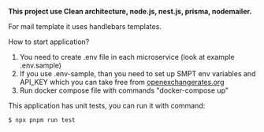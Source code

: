 **This project use Clean architecture, node.js, nest.js, prisma, nodemailer.**

For mail template it uses handlebars templates.

How to start application?

1. You need to create .env file in each microservice (look at example .env.sample)
2. If you use .env-sample, than you need to set up SMPT env variables and API_KEY which you can take free from [openexchangerates.org](https://openexchangerates.org/)
3. Run docker compose file with commands "docker-compose up"

This application has unit tests, you can run it with command:

```bash
$ npx pnpm run test
```

